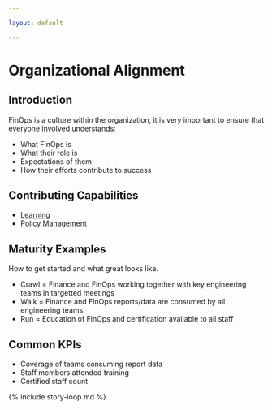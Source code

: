```yaml
---

layout: default

---
```


# Organizational Alignment

## Introduction

FinOps is a culture within the organization, it is very important to ensure that [everyone involved](/framework/personas/) understands:
 * What FinOps is
 * What their role is
 * Expectations of them
 * How their efforts contribute to success

## Contributing Capabilities

 * [Learning](/framework/capabilities/learning/)
 * [Policy Management](/framework/capabilities/policy-management/)


## Maturity Examples

How to get started and what great looks like.

 * Crawl = Finance and FinOps working together with key engineering teams in targetted meetings
 * Walk = Finance and FinOps reports/data are consumed by all engineering teams.
 * Run = Education of FinOps and certification available to all staff

## Common KPIs

 * Coverage of teams consuming report data
 * Staff members attended training
 * Certified staff count

{% include story-loop.md %}